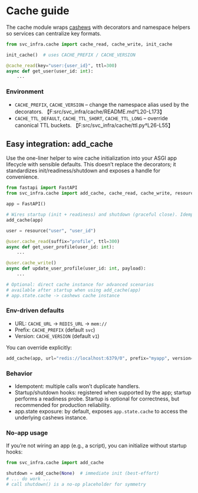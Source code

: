 # Cache guide

The cache module wraps [cashews](https://github.com/Krukov/cashews) with decorators and namespace helpers so services can centralize key formats.

```python
from svc_infra.cache import cache_read, cache_write, init_cache

init_cache()  # uses CACHE_PREFIX / CACHE_VERSION

@cache_read(key="user:{user_id}", ttl=300)
async def get_user(user_id: int):
    ...
```

### Environment

- `CACHE_PREFIX`, `CACHE_VERSION` – change the namespace alias used by the decorators. 【F:src/svc_infra/cache/README.md†L20-L173】
- `CACHE_TTL_DEFAULT`, `CACHE_TTL_SHORT`, `CACHE_TTL_LONG` – override canonical TTL buckets. 【F:src/svc_infra/cache/ttl.py†L26-L55】

## Easy integration: add_cache

Use the one-liner helper to wire cache initialization into your ASGI app lifecycle with sensible defaults. This doesn’t replace the decorators; it standardizes init/readiness/shutdown and exposes a handle for convenience.

```python
from fastapi import FastAPI
from svc_infra.cache import add_cache, cache_read, cache_write, resource

app = FastAPI()

# Wires startup (init + readiness) and shutdown (graceful close). Idempotent.
add_cache(app)

user = resource("user", "user_id")

@user.cache_read(suffix="profile", ttl=300)
async def get_user_profile(user_id: int):
    ...

@user.cache_write()
async def update_user_profile(user_id: int, payload):
    ...

# Optional: direct cache instance for advanced scenarios
# available after startup when using add_cache(app)
# app.state.cache -> cashews cache instance
```

### Env-driven defaults

- URL: `CACHE_URL` → `REDIS_URL` → `mem://`
- Prefix: `CACHE_PREFIX` (default `svc`)
- Version: `CACHE_VERSION` (default `v1`)

You can override explicitly:

```python
add_cache(app, url="redis://localhost:6379/0", prefix="myapp", version="v2")
```

### Behavior

- Idempotent: multiple calls won’t duplicate handlers.
- Startup/shutdown hooks: registered when supported by the app; startup performs a readiness probe. Startup is optional for correctness, but recommended for production reliability.
- app.state exposure: by default, exposes `app.state.cache` to access the underlying cashews instance.

### No-app usage

If you’re not wiring an app (e.g., a script), you can initialize without startup hooks:

```python
from svc_infra.cache import add_cache

shutdown = add_cache(None)  # immediate init (best-effort)
# ... do work ...
# call shutdown() is a no-op placeholder for symmetry
```
